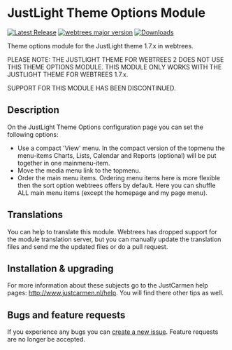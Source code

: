 JustLight Theme Options Module
==============================

[![Latest Release](https://img.shields.io/github/release/JustCarmen/justlight_theme_options.svg)][1]
[![webtrees major version](https://img.shields.io/badge/webtrees-v1.x-red)][2]
[![Downloads](https://img.shields.io/github/downloads/JustCarmen/justlight_theme_options/total.svg)]()

Theme options module for the JustLight theme 1.7.x in webtrees.

PLEASE NOTE: THE JUSTLIGHT THEME FOR WEBTREES 2 DOES NOT USE THIS THEME OPTIONS MODULE. THIS MODULE ONLY WORKS WITH THE JUSTLIGHT THEME FOR WEBTREES 1.7.x. 

SUPPORT FOR THIS MODULE HAS BEEN DISCONTINUED.

Description
-----------
On the JustLight Theme Options configuration page you can set the following options:
* Use a compact 'View' menu. In the compact version of the topmenu the menu-items Charts, Lists, Calendar and Reports (optional) will be put together in one mainmenu-item.
* Move the media menu link to the topmenu.
* Order the main menu items. Ordering menu items here is more flexible then the sort option webtrees offers by default. Here you can shuffle ALL main menu items (except the homepage and my page menu). 

Translations
------------
You can help to translate this module. Webtrees has dropped support for the module translation server, but you can manually update the translation files and send me the updated files or do a pull request.

Installation & upgrading
------------------------
For more information about these subjects go to the JustCarmen help pages: http://www.justcarmen.nl/help. You will find there other tips as well.

Bugs and feature requests
-------------------------
If you experience any bugs you can [create a new issue][3]. Feature requests are no longer be accepted.

[1]: https://github.com/JustCarmen/justlight_theme_options/releases/latest
[2]: https://webtrees.net/download
[3]: https://github.com/JustCarmen/justlight_theme_options/issues?state=open
